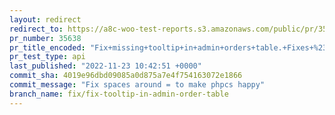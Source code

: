 ```yaml
---
layout: redirect
redirect_to: https://a8c-woo-test-reports.s3.amazonaws.com/public/pr/35638/api/index.html
pr_number: 35638
pr_title_encoded: "Fix+missing+tooltip+in+admin+orders+table.+Fixes+%2333228"
pr_test_type: api
last_published: "2022-11-23 10:42:51 +0000"
commit_sha: 4019e96dbd09085a0d875a7e4f754163072e1866
commit_message: "Fix spaces around = to make phpcs happy"
branch_name: fix/fix-tooltip-in-admin-order-table
---
```


